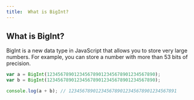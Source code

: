 ```yaml
---
title:  What is BigInt?
---
```

## What is BigInt?

BigInt is a new data type in JavaScript that allows you to store very large numbers. For example, you can store a number with more than 53 bits of precision.

```javascript
var a = BigInt(1234567890123456789012345678901234567890);
var b = BigInt(1234567890123456789012345678901234567890);

console.log(a + b); // 1234567890123456789012345678901234567891

```

